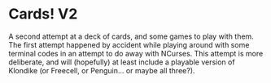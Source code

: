 # Cards! V2

A second attempt at a deck of cards, and some games to play with them. The first
attempt happened by accident while playing around with some terminal codes in an
attempt to do away with NCurses. This attempt is more deliberate, and will
(hopefully) at least include a playable version of Klondike (or Freecell, or
Penguin... or maybe all three?). 

